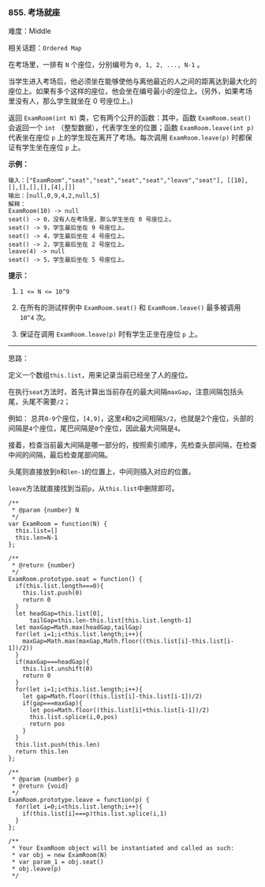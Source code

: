 ### 855. 考场就座

难度：Middle

相关话题：`Ordered Map`

在考场里，一排有 `N` 个座位，分别编号为 `0, 1, 2, ..., N-1` 。



当学生进入考场后，他必须坐在能够使他与离他最近的人之间的距离达到最大化的座位上。如果有多个这样的座位，他会坐在编号最小的座位上。(另外，如果考场里没有人，那么学生就坐在 0 号座位上。)



返回 `ExamRoom(int N)` 类，它有两个公开的函数：其中，函数 `ExamRoom.seat()` 会返回一个 `int` （整型数据），代表学生坐的位置；函数 `ExamRoom.leave(int p)` 代表坐在座位  `p`  上的学生现在离开了考场。每次调用 `ExamRoom.leave(p)` 时都保证有学生坐在座位 `p` 上。







**示例：** 



```
输入：["ExamRoom","seat","seat","seat","seat","leave","seat"], [[10],[],[],[],[],[4],[]]
输出：[null,0,9,4,2,null,5]
解释：
ExamRoom(10) -> null
seat() -> 0，没有人在考场里，那么学生坐在 0 号座位上。
seat() -> 9，学生最后坐在 9 号座位上。
seat() -> 4，学生最后坐在 4 号座位上。
seat() -> 2，学生最后坐在 2 号座位上。
leave(4) -> null
seat() -> 5，学生最后坐在 5 号座位上。
```






**提示：** 




1.  `1 <= N <= 10^9` 

2. 在所有的测试样例中 `ExamRoom.seat()` 和 `ExamRoom.leave()` 最多被调用 `10^4` 次。

3. 保证在调用 `ExamRoom.leave(p)` 时有学生正坐在座位  `p`  上。






-----

思路：

定义一个数组`this.list`，用来记录当前已经坐了人的座位。

在执行`seat`方法时，首先计算出当前存在的最大间隔`maxGap`，注意间隔包括头尾，头尾不需要`/2`；

例如： 总共`0-9`个座位，`[4,9]`，这里`4`和`9`之间相隔`5/2`，也就是2个座位，头部的间隔是`4`个座位，尾巴间隔是`0`个座位，因此最大间隔是`4`。

接着，检查当前最大间隔是哪一部分的，按照索引顺序，先检查头部间隔，在检查中间的间隔，最后检查尾部间隔。

头尾则直接放到`0`和`len-1`的位置上，中间则插入对应的位置。

`leave`方法就直接找到当前`p`，从`this.list`中删除即可。



```
/**
 * @param {number} N
 */
var ExamRoom = function(N) {
  this.list=[]
  this.len=N-1
};

/**
 * @return {number}
 */
ExamRoom.prototype.seat = function() {
  if(this.list.length===0){
    this.list.push(0)
    return 0
  }
  let headGap=this.list[0],
      tailGap=this.len-this.list[this.list.length-1]
  let maxGap=Math.max(headGap,tailGap)
  for(let i=1;i<this.list.length;i++){
    maxGap=Math.max(maxGap,Math.floor((this.list[i]-this.list[i-1])/2))
  }
  if(maxGap===headGap){
    this.list.unshift(0)
    return 0
  }
  for(let i=1;i<this.list.length;i++){
    let gap=Math.floor((this.list[i]-this.list[i-1])/2)
    if(gap===maxGap){
      let pos=Math.floor((this.list[i]+this.list[i-1])/2)
      this.list.splice(i,0,pos)
      return pos
    }
  }
  this.list.push(this.len)
  return this.len
};

/** 
 * @param {number} p
 * @return {void}
 */
ExamRoom.prototype.leave = function(p) {
  for(let i=0;i<this.list.length;i++){
    if(this.list[i]===p)this.list.splice(i,1)
  }
};

/** 
 * Your ExamRoom object will be instantiated and called as such:
 * var obj = new ExamRoom(N)
 * var param_1 = obj.seat()
 * obj.leave(p)
 */
```

